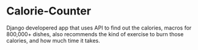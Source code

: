 # Calorie-Counter
Django developered app that uses API to find out the calories, macros for 800,000+ dishes, also recommends the kind of exercise to burn those calories, and how much time it takes. 
